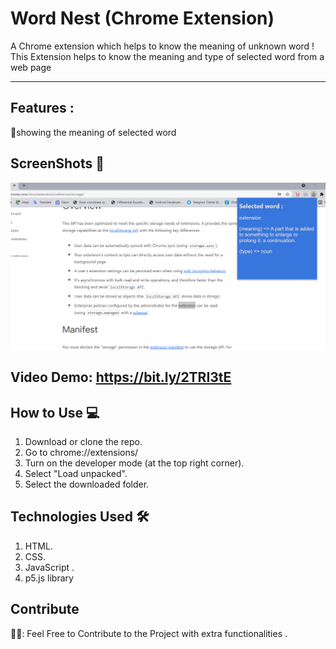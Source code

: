 # Word Nest (Chrome Extension)
A Chrome extension which helps to know the meaning of unknown word !
This Extension helps to know the meaning and type of selected word from a web page <br>
<hr>

## Features :
📖showing the meaning of selected word


## ScreenShots :camera_flash:
![](demo1.png)


## Video Demo: https://bit.ly/2TRI3tE



## How to Use :computer:
1. Download or clone the repo.
2. Go to chrome://extensions/
3. Turn on the developer mode (at the top right corner).
4. Select "Load unpacked".
5. Select the downloaded folder. 

## Technologies Used :hammer_and_wrench:
1. HTML.
2. CSS.
3. JavaScript .
4. p5.js library

## Contribute 
👨‍💻: Feel Free to Contribute to the Project with extra functionalities .
 
